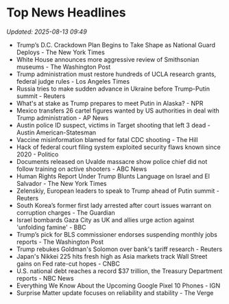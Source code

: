 # Top News Headlines

_Updated: 2025-08-13 09:49_

- Trump’s D.C. Crackdown Plan Begins to Take Shape as National Guard Deploys - The New York Times
- White House announces more aggressive review of Smithsonian museums - The Washington Post
- Trump administration must restore hundreds of UCLA research grants, federal judge rules - Los Angeles Times
- Russia tries to make sudden advance in Ukraine before Trump-Putin summit - Reuters
- What's at stake as Trump prepares to meet Putin in Alaska? - NPR
- Mexico transfers 26 cartel figures wanted by US authorities in deal with Trump administration - AP News
- Austin police ID suspect, victims in Target shooting that left 3 dead - Austin American-Statesman
- Vaccine misinformation blamed for fatal CDC shooting - The Hill
- Hack of federal court filing system exploited security flaws known since 2020 - Politico
- Documents released on Uvalde massacre show police chief did not follow training on active shooters - ABC News
- Human Rights Report Under Trump Blunts Language on Israel and El Salvador - The New York Times
- Zelenskiy, European leaders to speak to Trump ahead of Putin summit - Reuters
- South Korea’s former first lady arrested after court issues warrant on corruption charges - The Guardian
- Israel bombards Gaza City as UK and allies urge action against 'unfolding famine' - BBC
- Trump’s pick for BLS commissioner endorses suspending monthly jobs reports - The Washington Post
- Trump rebukes Goldman's Solomon over bank's tariff research - Reuters
- Japan's Nikkei 225 hits fresh high as Asia markets track Wall Street gains on Fed rate-cut hopes - CNBC
- U.S. national debt reaches a record $37 trillion, the Treasury Department reports - NBC News
- Everything We Know About the Upcoming Google Pixel 10 Phones - IGN
- Surprise Matter update focuses on reliability and stability - The Verge